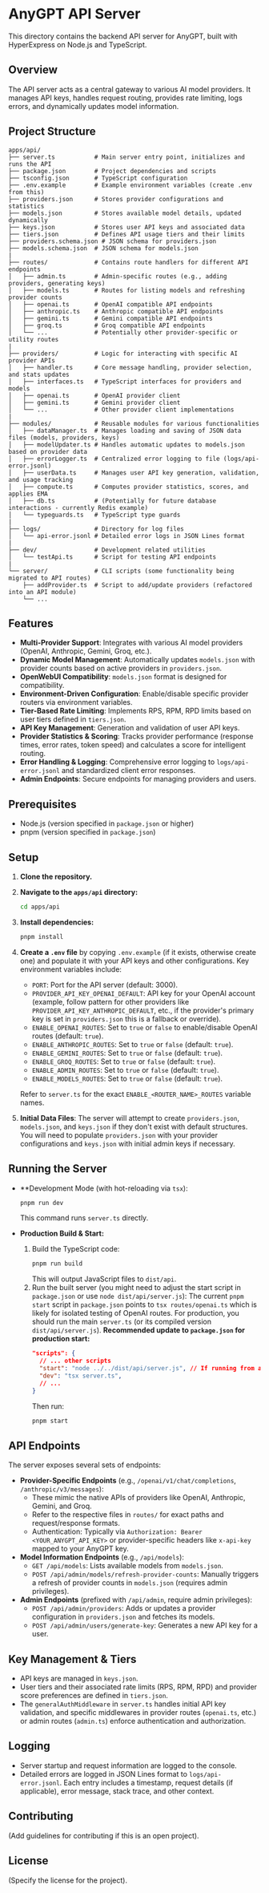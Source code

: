 # AnyGPT API Server

This directory contains the backend API server for AnyGPT, built with HyperExpress on Node.js and TypeScript.

## Overview

The API server acts as a central gateway to various AI model providers. It manages API keys, handles request routing, provides rate limiting, logs errors, and dynamically updates model information.

## Project Structure

```
apps/api/
├── server.ts           # Main server entry point, initializes and runs the API
├── package.json        # Project dependencies and scripts
├── tsconfig.json       # TypeScript configuration
├── .env.example        # Example environment variables (create .env from this)
├── providers.json      # Stores provider configurations and statistics
├── models.json         # Stores available model details, updated dynamically
├── keys.json           # Stores user API keys and associated data
├── tiers.json          # Defines API usage tiers and their limits
├── providers.schema.json # JSON schema for providers.json
├── models.schema.json  # JSON schema for models.json
|
├── routes/             # Contains route handlers for different API endpoints
│   ├── admin.ts        # Admin-specific routes (e.g., adding providers, generating keys)
│   ├── models.ts       # Routes for listing models and refreshing provider counts
│   ├── openai.ts       # OpenAI compatible API endpoints
│   ├── anthropic.ts    # Anthropic compatible API endpoints
│   ├── gemini.ts       # Gemini compatible API endpoints
│   ├── groq.ts         # Groq compatible API endpoints
│   └── ...             # Potentially other provider-specific or utility routes
|
├── providers/          # Logic for interacting with specific AI provider APIs
│   ├── handler.ts      # Core message handling, provider selection, and stats updates
│   ├── interfaces.ts   # TypeScript interfaces for providers and models
│   ├── openai.ts       # OpenAI provider client
│   ├── gemini.ts       # Gemini provider client
│   └── ...             # Other provider client implementations
|
├── modules/            # Reusable modules for various functionalities
│   ├── dataManager.ts  # Manages loading and saving of JSON data files (models, providers, keys)
│   ├── modelUpdater.ts # Handles automatic updates to models.json based on provider data
│   ├── errorLogger.ts  # Centralized error logging to file (logs/api-error.jsonl)
│   ├── userData.ts     # Manages user API key generation, validation, and usage tracking
│   ├── compute.ts      # Computes provider statistics, scores, and applies EMA
│   ├── db.ts           # (Potentially for future database interactions - currently Redis example)
│   └── typeguards.ts   # TypeScript type guards
|
├── logs/               # Directory for log files
│   └── api-error.jsonl # Detailed error logs in JSON Lines format
|
├── dev/                # Development related utilities
│   └── testApi.ts      # Script for testing API endpoints
|
└── server/             # CLI scripts (some functionality being migrated to API routes)
    ├── addProvider.ts  # Script to add/update providers (refactored into an API module)
    └── ...
```

## Features

*   **Multi-Provider Support**: Integrates with various AI model providers (OpenAI, Anthropic, Gemini, Groq, etc.).
*   **Dynamic Model Management**: Automatically updates `models.json` with provider counts based on active providers in `providers.json`.
*   **OpenWebUI Compatibility**: `models.json` format is designed for compatibility.
*   **Environment-Driven Configuration**: Enable/disable specific provider routers via environment variables.
*   **Tier-Based Rate Limiting**: Implements RPS, RPM, RPD limits based on user tiers defined in `tiers.json`.
*   **API Key Management**: Generation and validation of user API keys.
*   **Provider Statistics & Scoring**: Tracks provider performance (response times, error rates, token speed) and calculates a score for intelligent routing.
*   **Error Handling & Logging**: Comprehensive error logging to `logs/api-error.jsonl` and standardized client error responses.
*   **Admin Endpoints**: Secure endpoints for managing providers and users.

## Prerequisites

*   Node.js (version specified in `package.json` or higher)
*   pnpm (version specified in `package.json`)

## Setup

1.  **Clone the repository.**
2.  **Navigate to the `apps/api` directory:**
    ```bash
    cd apps/api
    ```
3.  **Install dependencies:**
    ```bash
    pnpm install
    ```
4.  **Create a `.env` file** by copying `.env.example` (if it exists, otherwise create one) and populate it with your API keys and other configurations. Key environment variables include:
    *   `PORT`: Port for the API server (default: 3000).
    *   `PROVIDER_API_KEY_OPENAI_DEFAULT`: API key for your OpenAI account (example, follow pattern for other providers like `PROVIDER_API_KEY_ANTHROPIC_DEFAULT`, etc., if the provider's primary key is set in `providers.json` this is a fallback or override).
    *   `ENABLE_OPENAI_ROUTES`: Set to `true` or `false` to enable/disable OpenAI routes (default: `true`).
    *   `ENABLE_ANTHROPIC_ROUTES`: Set to `true` or `false` (default: `true`).
    *   `ENABLE_GEMINI_ROUTES`: Set to `true` or `false` (default: `true`).
    *   `ENABLE_GROQ_ROUTES`: Set to `true` or `false` (default: `true`).
    *   `ENABLE_ADMIN_ROUTES`: Set to `true` or `false` (default: `true`).
    *   `ENABLE_MODELS_ROUTES`: Set to `true` or `false` (default: `true`).

    Refer to `server.ts` for the exact `ENABLE_<ROUTER_NAME>_ROUTES` variable names.

5.  **Initial Data Files**: The server will attempt to create `providers.json`, `models.json`, and `keys.json` if they don't exist with default structures. You will need to populate `providers.json` with your provider configurations and `keys.json` with initial admin keys if necessary.

## Running the Server

*   **Development Mode (with hot-reloading via `tsx`):
    ```bash
    pnpm run dev
    ```
    This command runs `server.ts` directly.

*   **Production Build & Start:**
    1.  Build the TypeScript code:
        ```bash
        pnpm run build
        ```
        This will output JavaScript files to `dist/api`.
    2.  Run the built server (you might need to adjust the start script in `package.json` or use `node dist/api/server.js`):
        The current `pnpm start` script in `package.json` points to `tsx routes/openai.ts` which is likely for isolated testing of OpenAI routes. For production, you should run the main `server.ts` (or its compiled version `dist/api/server.js`).
        **Recommended update to `package.json` for production start:**
        ```json
        "scripts": {
          // ... other scripts
          "start": "node ../../dist/api/server.js", // If running from apps/api
          "dev": "tsx server.ts",
          // ...
        }
        ```
        Then run:
        ```bash
        pnpm start
        ```

## API Endpoints

The server exposes several sets of endpoints:

*   **Provider-Specific Endpoints** (e.g., `/openai/v1/chat/completions`, `/anthropic/v3/messages`):
    *   These mimic the native APIs of providers like OpenAI, Anthropic, Gemini, and Groq.
    *   Refer to the respective files in `routes/` for exact paths and request/response formats.
    *   Authentication: Typically via `Authorization: Bearer <YOUR_ANYGPT_API_KEY>` or provider-specific headers like `x-api-key` mapped to your AnyGPT key.
*   **Model Information Endpoints** (e.g., `/api/models`):
    *   `GET /api/models`: Lists available models from `models.json`.
    *   `POST /api/admin/models/refresh-provider-counts`: Manually triggers a refresh of provider counts in `models.json` (requires admin privileges).
*   **Admin Endpoints** (prefixed with `/api/admin`, require admin privileges):
    *   `POST /api/admin/providers`: Adds or updates a provider configuration in `providers.json` and fetches its models.
    *   `POST /api/admin/users/generate-key`: Generates a new API key for a user.

## Key Management & Tiers

*   API keys are managed in `keys.json`.
*   User tiers and their associated rate limits (RPS, RPM, RPD) and provider score preferences are defined in `tiers.json`.
*   The `generalAuthMiddleware` in `server.ts` handles initial API key validation, and specific middlewares in provider routes (`openai.ts`, etc.) or admin routes (`admin.ts`) enforce authentication and authorization.

## Logging

*   Server startup and request information are logged to the console.
*   Detailed errors are logged in JSON Lines format to `logs/api-error.jsonl`. Each entry includes a timestamp, request details (if applicable), error message, stack trace, and other context.

## Contributing

(Add guidelines for contributing if this is an open project).

## License

(Specify the license for the project).